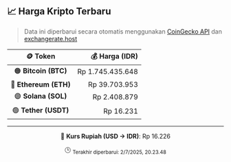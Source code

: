 

<!-- HARGA_KRIPTO -->
## 📈 Harga Kripto Terbaru

> Data ini diperbarui secara otomatis menggunakan [CoinGecko API](https://www.coingecko.com/) dan [exchangerate.host](https://exchangerate.host/)

<div align="center">

| 🪙 Token | 💰 Harga (IDR) |
|:------:|---------------:|
| 🟠 **Bitcoin (BTC)**   | Rp 1.745.435.648 |
| 🔵 **Ethereum (ETH)**  | Rp 39.703.953 |
| 🟣 **Solana (SOL)**    | Rp 2.408.879 |
| 🟢 **Tether (USDT)**   | Rp 16.231 |

---

💱 **Kurs Rupiah (USD → IDR)**: Rp 16.226

🕒 <sub>Terakhir diperbarui: 2/7/2025, 20.23.48</sub>

</div>
<!-- /HARGA_KRIPTO -->